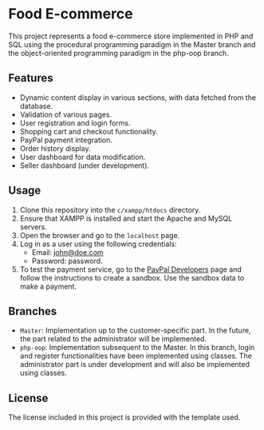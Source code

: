 # Food E-commerce

This project represents a food e-commerce store implemented in PHP and SQL using the procedural programming paradigm in the Master branch and the object-oriented programming paradigm in the php-oop branch.

## Features

- Dynamic content display in various sections, with data fetched from the database.
- Validation of various pages.
- User registration and login forms.
- Shopping cart and checkout functionality.
- PayPal payment integration.
- Order history display.
- User dashboard for data modification.
- Seller dashboard (under development).

## Usage

1. Clone this repository into the `c/xampp/htdocs` directory.
2. Ensure that XAMPP is installed and start the Apache and MySQL servers.
3. Open the browser and go to the `localhost` page.
4. Log in as a user using the following credentials:
   - Email: john@doe.com
   - Password: password.
5. To test the payment service, go to the [PayPal Developers](https://developer.paypal.com/) page and follow the instructions to create a sandbox. Use the sandbox data to make a payment.

## Branches

- `Master`: Implementation up to the customer-specific part. In the future, the part related to the administrator will be implemented.
- `php-oop`: Implementation subsequent to the Master. In this branch, login and register functionalities have been implemented using classes. The administrator part is under development and will also be implemented using classes.

## License

The license included in this project is provided with the template used.
